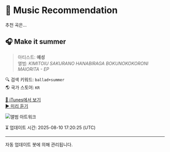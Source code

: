 
# 🎵 Music Recommendation

추천 곡은...

## 🎧 Make it summer  
> 아티스트: **예성**  
> 앨범: _KIMITOIU SAKURANO HANABIRAGA BOKUNOKOKORONI MAIORITA - EP_  

🔍 검색 키워드: `ballad+summer`  
🌎 국가 스토어: `KR`

[🔗 iTunes에서 보기](https://music.apple.com/kr/album/make-it-summer/1688997051?i=1688997055&uo=4)  
[▶️ 미리 듣기](https://audio-ssl.itunes.apple.com/itunes-assets/AudioPreview116/v4/44/0e/84/440e84e1-25c4-71eb-2059-1b57aaf9ebe7/mzaf_10586980306854705566.plus.aac.p.m4a)

![앨범 아트워크](https://is1-ssl.mzstatic.com/image/thumb/Music126/v4/00/2c/66/002c66af-4f9d-5172-52af-bc7b5d5138fa/dj.baegjykh.jpg/100x100bb.jpg)

⏳ 업데이트 시간: 2025-08-10 17:20:25 (UTC)

---
자동 업데이트 봇에 의해 관리됩니다.
